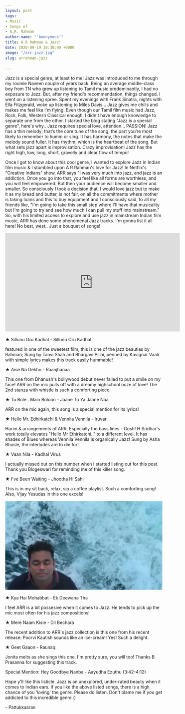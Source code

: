 ```yaml
---
layout: post
tags:
- Music
- Songs of
- A.R. Rahman
author-name: "'Anonymous'"
title: A R Rahman & Jazz!
date: 2020-09-19 18:30:00 +0000
image: "/arr-jazz.jpg"
slug: arrahman-jazz

---
```

Jazz is a special genre, at least to me! Jazz was introduced to me through my roomie Naveen couple of years back. Being an average middle-class boy from TN who grew up listening to Tamil music predominantly, I had no exposure to Jazz. But, after my friend's recommendation, things changed. I went on a listening spree. Spent my evenings with Frank Sinatra, nights with Ella Fitzgerald, woke up listening to Miles Davis... Jazz gives me chills and makes me feel like I'm flying. Even though our Tamil film music had Jazz, Rock, Folk, Western Classical enough, I didn't have enough knowledge to separate one from the other. I started the blog stating "Jazz is a special genre", here's why.. Jazz requires special love, attention... PASSION! Jazz has a thin melody; that’s the core tune of the song, the part you’re most likely to remember to humm or sing. It has harmony, the notes that make the melody sound fuller. It has rhythm, which is the heartbeat of the song. But what sets jazz apart is improvisation. Crazy improvisation! Jazz has the right high, low, long, short, gravelly and clear flow of tempo!

Once I got to know about this cool genre, I wanted to explore Jazz in Indian film music & I stumbled upon A R Rahman's love for Jazz! In Netflix's "Creative Indians" show, ARR says "I was very much into jazz, and jazz is an addiction. Once you go into that, you feel like all forms are worthless, and you will feel empowered. But then your audience will become smaller and smaller. So consciously I took a decision that, I would love jazz but to make it as my bread and butter, is not fair, on all the commitments where mother is taking loans and this to buy equipment and I consciously said, to all my friends like, "I'm going to take this small step where I'll have that musicality but I'm going to try and see how much I can pull my stuff into mainstream." So, with his limited access to explore and use jazz in mainstream Indian film music, ARR has done some phenomenal Jazz tracks. I'm gonna list it all here! No best, west.. Just a bouquet of songs!

<iframe width="560" height="315" src="https://www.youtube.com/embed/videoseries?list=PLG0adnlkg_BiZBg4KcNx-V5OADsNWvO_9" frameborder="0" allow="accelerometer; autoplay; clipboard-write; encrypted-media; gyroscope; picture-in-picture" allowfullscreen></iframe>
<br>

★ Sillunu Oru Kadhal - Sillunu Oru Kadhal

featured in one of the sweetest film, this is one of the jazz beauties by Rahman; Sung by Tanvi Shah and Bhargavi Pillai, penned by Kavignar Vaali with simple lyrics makes this track easily hummable!

★ Aise Na Dekho - Raanjhanaa

This one from Dhanush's bollywood debut never failed to put a smile on my face! ARR on the mic pulls off with a dreamy highschool ooze of love! The 2nd stanza with whistle is such a comforting piece.

★ Tu Bole.. Main Boloon - Jaane Tu Ya Jaane Naa

ARR on the mic again, this song is a special mention for its lyrics!

★ Hello Mr. Edhirkatchi & Vennila Vennila - Iruvar

Harini & arrangements of ARR. Especially the bass lines - Gosh! H Sridhar's work totally elevates "Hello Mr Ethirkatchi.." to a different level. It has shades of Blues whereas Vennila Vennila is organically Jazz! Sung by Asha Bhosle, the interludes are to die for!

★ Vaan Nila - Kadhal Virus

I actually missed out on this number when I started listing out for this post. Thank you Blogeswari for reminding me of this killer song.

★ I've Been Waiting - Jhootha Hi Sahi

This is in my sit back, relax, sip a coffee playlist. Such a comforting song! Also, Vijay Yesudas in this one excels!

![](/img/arr-jazz-blog.jpg)

★ Kya Hai Mohabbat - Ek Deewana Tha

I feel ARR is a bit possesive when it comes to Jazz. He tends to pick up the mic most often for his jazz compositions!

★ Mere Naam Kisie - Dil Bechara

The recent addition to ARR's jazz collection is this one from his recent release. Poorvi Kautish sounds like an ice-cream! Yes! Such a delight.

★ Geet Gaaon - Raunaq

Jonita melts as she sings this one. I'm pretty sure, you will too! Thanks B Prasanna for suggesting this track.

Special Mention: Hey Goodbye Nanba - Aayudha Ezuthu (3:42-4:12)

Hope y'll like this listicle. Jazz is an unexplored, under-rated beauty when it comes to Indian ears. If you like the above listed songs, there is a high chance of you 'loving' the genre. Please do listen. Don't blame me if you get addicted to this incredible genre :)

\- Pattukkaaran